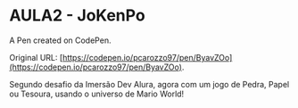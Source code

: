 # AULA2 - JoKenPo

A Pen created on CodePen.

Original URL: [https://codepen.io/pcarozzo97/pen/ByavZOo](https://codepen.io/pcarozzo97/pen/ByavZOo).

Segundo desafio da Imersão Dev Alura, agora com um jogo de Pedra, Papel ou Tesoura, usando o universo de Mario World!